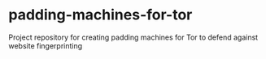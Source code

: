 # padding-machines-for-tor
Project repository for creating padding machines for Tor to defend against website fingerprinting
